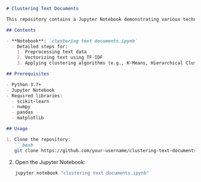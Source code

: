 ```markdown
# Clustering Text Documents

This repository contains a Jupyter Notebook demonstrating various techniques for clustering text documents. The notebook covers an end-to-end pipeline for text mining and clustering.

## Contents

- **Notebook**: `clustering text documents.ipynb`
  - Detailed steps for:
    1. Preprocessing text data
    2. Vectorizing text using TF-IDF
    3. Applying clustering algorithms (e.g., K-Means, Hierarchical Clustering)

## Prerequisites

- Python 3.7+
- Jupyter Notebook
- Required libraries:
  - scikit-learn
  - numpy
  - pandas
  - matplotlib

## Usage

1. Clone the repository:
   ```bash
   git clone https://github.com/your-username/clustering-text-documents.git
   ```
2. Open the Jupyter Notebook:
   ```bash
   jupyter notebook "clustering text documents.ipynb"
   ```
